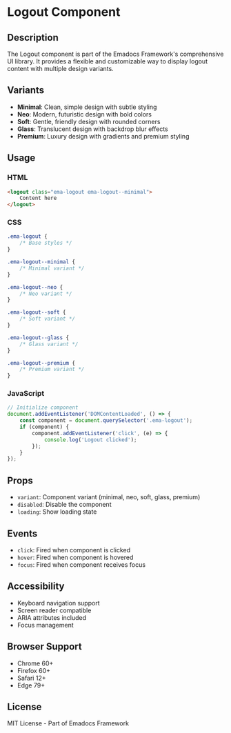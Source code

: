 # Logout Component

## Description
The Logout component is part of the Emadocs Framework's comprehensive UI library. It provides a flexible and customizable way to display logout content with multiple design variants.

## Variants
- **Minimal**: Clean, simple design with subtle styling
- **Neo**: Modern, futuristic design with bold colors
- **Soft**: Gentle, friendly design with rounded corners
- **Glass**: Translucent design with backdrop blur effects
- **Premium**: Luxury design with gradients and premium styling

## Usage

### HTML
```html
<logout class="ema-logout ema-logout--minimal">
    Content here
</logout>
```

### CSS
```css
.ema-logout {
    /* Base styles */
}

.ema-logout--minimal {
    /* Minimal variant */
}

.ema-logout--neo {
    /* Neo variant */
}

.ema-logout--soft {
    /* Soft variant */
}

.ema-logout--glass {
    /* Glass variant */
}

.ema-logout--premium {
    /* Premium variant */
}
```

### JavaScript
```javascript
// Initialize component
document.addEventListener('DOMContentLoaded', () => {
    const component = document.querySelector('.ema-logout');
    if (component) {
        component.addEventListener('click', (e) => {
            console.log('Logout clicked');
        });
    }
});
```

## Props
- `variant`: Component variant (minimal, neo, soft, glass, premium)
- `disabled`: Disable the component
- `loading`: Show loading state

## Events
- `click`: Fired when component is clicked
- `hover`: Fired when component is hovered
- `focus`: Fired when component receives focus

## Accessibility
- Keyboard navigation support
- Screen reader compatible
- ARIA attributes included
- Focus management

## Browser Support
- Chrome 60+
- Firefox 60+
- Safari 12+
- Edge 79+

## License
MIT License - Part of Emadocs Framework
